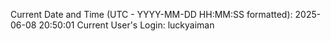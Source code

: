 Current Date and Time (UTC - YYYY-MM-DD HH:MM:SS formatted): 2025-06-08 20:50:01
Current User's Login: luckyaiman
